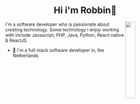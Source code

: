 <h1 align="center">Hi i'm Robbin👋</h1>
<p align="center">
  <a href=""/> </a>
</p>

<img src="https://github.com/DevRobbinHood/DevRobbinHood/blob/main/developer.jpg" align="right" width="25%"/>

I'm a software developer who is passionate about creating technology. Some technology i enjoy working with include Javascript, PHP, Java, Python, React-native & ReactJS

- 🔭 I'm a full-stack software developer in, the Netherlands
